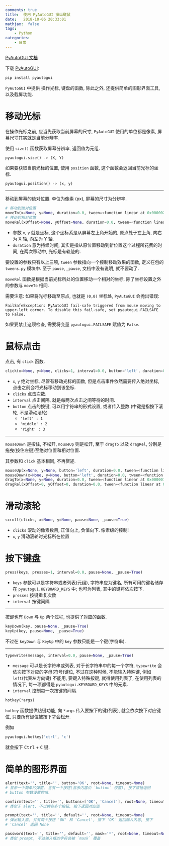 ```yaml
---
comments: true
title:  使用 PyAutoGUI 操纵键鼠
date:   2018-10-06 20:33:01
mathjax:  false
tags:
    - Python
categories:
    - 日常
---
```


[PyAutoGUI 文档](https://pyautogui.readthedocs.io/en/latest/)

下载 [PyAutoGUI](https://pypi.org/project/PyAutoGUI/):

```sh
pip install pyautogui
```

`PyAutoGUI` 中提供 操作光标, 键盘的函数, 除此之外, 还提供简单的图形界面工具, 以及截屏功能.

<!--more-->

# 移动光标

在操作光标之前, 应当先获取当前屏幕的尺寸, `PyAutoGUI` 使用的单位都是像素, 屏幕尺寸其实就是当前分辨率.

使用 `size()` 函数获取屏幕分辨率, 返回值为元组.

```python
pyautogui.size() -> (X, Y)
```

如果要获取当前光标的位置, 使用 `position` 函数, 这个函数会返回当前光标的坐标.

```python
pyautogui.position() -> (x, y)
```

---

移动到屏幕的绝对位置. 单位为像素 (px), 屏幕的尺寸为分辨率.

```python
# 移动到绝对位置
moveTo(x=None, y=None, duration=0.0, tween=<function linear at 0x000002341DF5EE18>, pause=None, _pause=True)
# 移动到相对位置
moveRel(xOffset=None, yOffset=None, duration=0.0, tween=<function linear at 0x000002341DF5EE18>, pause=None, _pause=True)
```

- 参数 `x`, `y` 就是坐标, 这个坐标系是从屏幕左上角开始的, 原点处于左上角, 向右为 X 轴, 向左为 Y 轴.
- `duration` 意为持续时间, 其实是指从原位置移动到新位置这个过程所花费的时间, 在两次移动中, 光标是有轨迹的.

要设置的参数只有以上三项, `tween` 参数指向一个控制移动效果的函数, 定义在包的 `tweens.py` 模块中. 至于 `pause`, `_pause`, 文档中没有说明, 就不要动了.

`moveRel` 函数是根据当前光标所处的位置移动一个相对的坐标, 除了坐标设置之外的参数与 `moveTo` 相同.

需要注意: 如果将光标移动至原点, 也就是 `(0,0)` 坐标处, `PyAutoGUI` 会抛出错误:

```
FailSafeException: PyAutoGUI fail-safe triggered from mouse moving to upper-left corner. To disable this fail-safe, set pyautogui.FAILSAFE to False.
```

如果要禁止这项检查, 需要将变量 `pyautogui.FAILSAFE` 赋值为 `False`.

# 鼠标点击

点击, 有 `click` 函数.

```python
click(x=None, y=None, clicks=1, interval=0.0, button='left', duration=0.0, tween=<function linear at 0x000002341DF5EE18>, pause=None, _pause=True)
```

- `x`, `y` 绝对坐标, 尽管有移动光标的函数, 但是点击事件依然需要传入绝对坐标, 点击之前会将光标移动到该坐标.
- `clicks` 点击次数.
- `interval` 点击间隔, 就是每两次点击之间等待的时间.
- `botton` 点击的按键, 可以用字符串的形式设置, 或者传入整数:(中键是指按下滚轮, 不是滑动滚轮)
    - `'left' : 1`
    - `'middle' : 2`
    - `'right' : 3`

---

`mouseDown` 是按住, 不松开, `mouseUp` 则是松开, 至于 `dragTo` 以及 `dragRel`, 分别是拖曳(按住左键)至绝对位置和相对位置.

其参数和 `click` 基本相同, 不再赘述.

```python
mouseUp(x=None, y=None, button='left', duration=0.0, tween=<function linear at 0x000001B615244E18>, pause=None, _pause=True)
mouseDown(x=None, y=None, button='left', duration=0.0, tween=<function linear at 0x000001B615244E18>, pause=None, _pause=True)
dragTo(x=None, y=None, duration=0.0, tween=<function linear at 0x000001B615244E18>, button='left', pause=None, _pause=True, mouseDownUp=True)
dragRel(xOffset=0, yOffset=0, duration=0.0, tween=<function linear at 0x000001B615244E18>, button='left', pause=None, _pause=True, mouseDownUp=True)
```

# 滑动滚轮

```python
scroll(clicks, x=None, y=None, pause=None, _pause=True)
```

- `clicks` 滚动的像素数目, 正值向上, 负值向下. 像素级的控制!
- `x`, `y` 滑动滚轮时光标所在位置

# 按下键盘

```python
press(keys, presses=1, interval=0.0, pause=None, _pause=True)
```

- `keys` 参数可以是字符串或者列表(元组), 字符串应为键名, 所有可用的键名储存在 `pyautogui.KEYBOARD_KEYS` 中; 也可为列表, 其中的键将依次按下.
- `presses` 按键重复次数
- `interval` 按键间隔

---

按键也有 `Down` 与 `Up` 两个过程, 也提供了对应的函数.

```python
keyDown(key, pause=None, _pause=True)
keyUp(key, pause=None, _pause=True)
```

不过在 `keyDown` 与 `KeyUp` 中的 `key` 参数只能是一个键(字符串).

---

```python
typewrite(message, interval=0.0, pause=None, _pause=True)
```

- `message` 可以是长字符串或列表, 对于长字符串中的每一个字符, `typewrite` 会依次按下对应的字母(符号)键位, 不过在这种时候, 不能输入特殊键, 例如 `left`(代表左方向键) 不能用, 要键入特殊按键, 就得使用列表了, 在使用列表的情况下, 每一项都得是 `pyautogui.KEYBOARD_KEYS` 中的元素.
- `interval` 控制每一次按键的间隔.

```python
hotkey(*args)
```

`hotkey` 函数提供热键功能, 向 `*args` 传入要按下的键(列表), 就会依次按下对应键位, 只要所有键位被按下才会松开.

例如

```python
pyautogui.hotkey('ctrl', 'c')
```

就会按下 <kbd>Ctrl</kbd> + <kbd>C</kbd> 键.

# 简单的图形界面

```python
alert(text='', title='', button='OK', root=None, timeout=None)
# 显示一个简单的弹窗, 含有一个按钮(显示内容由 `button` 设置), 按下按钮返回
# button 参数设置的值.

confirm(text='', title='', buttons=['OK', 'Cancel'], root=None, timeout=None)
# 类似于 alert, 不过拥有多个按钮, 按下返回对应值

prompt(text='', title='', default='', root=None, timeout=None)
# 弹出输入框, 并有两个按钮 'OK' 和 'Cancel', 按下 'OK' 返回输入内容, 按下
# 'Cancel' 返回 None

password(text='', title='', default='', mask='*', root=None, timeout=None)
# 类似 prompt, 不过输入框的字符会被 `mask` 覆盖
```
